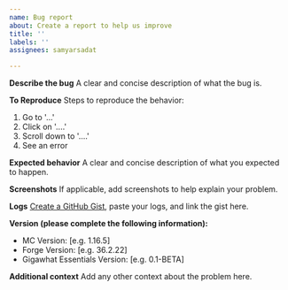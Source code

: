 ```yaml
---
name: Bug report
about: Create a report to help us improve
title: ''
labels: ''
assignees: samyarsadat

---
```


**Describe the bug**
A clear and concise description of what the bug is.

**To Reproduce**
Steps to reproduce the behavior:
1. Go to '...'
2. Click on '....'
3. Scroll down to '....'
4. See an error

**Expected behavior**
A clear and concise description of what you expected to happen.

**Screenshots**
If applicable, add screenshots to help explain your problem.

**Logs**
<a href="https://gist.github.com/">Create a GitHub Gist</a>, paste your logs, and link the gist here.

**Version (please complete the following information):**
 - MC Version: [e.g. 1.16.5]
 - Forge Version: [e.g. 36.2.22]
 - Gigawhat Essentials Version: [e.g. 0.1-BETA]

**Additional context**
Add any other context about the problem here.
